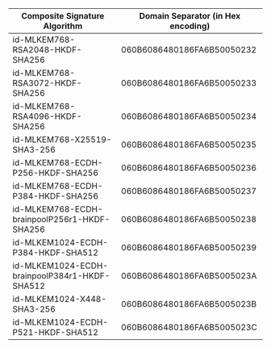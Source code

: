 | Composite Signature Algorithm                 | Domain Separator (in Hex encoding)|
| ---------------------------------------       | ----------------------------------|
| id-MLKEM768-RSA2048-HKDF-SHA256               | 060B6086480186FA6B50050232 |
| id-MLKEM768-RSA3072-HKDF-SHA256               | 060B6086480186FA6B50050233 |
| id-MLKEM768-RSA4096-HKDF-SHA256               | 060B6086480186FA6B50050234 |
| id-MLKEM768-X25519-SHA3-256                   | 060B6086480186FA6B50050235 |
| id-MLKEM768-ECDH-P256-HKDF-SHA256             | 060B6086480186FA6B50050236 |
| id-MLKEM768-ECDH-P384-HKDF-SHA256             | 060B6086480186FA6B50050237 |
| id-MLKEM768-ECDH-brainpoolP256r1-HKDF-SHA256  | 060B6086480186FA6B50050238 |
| id-MLKEM1024-ECDH-P384-HKDF-SHA512            | 060B6086480186FA6B50050239 |
| id-MLKEM1024-ECDH-brainpoolP384r1-HKDF-SHA512 | 060B6086480186FA6B5005023A |
| id-MLKEM1024-X448-SHA3-256                    | 060B6086480186FA6B5005023B |
| id-MLKEM1024-ECDH-P521-HKDF-SHA512            | 060B6086480186FA6B5005023C |
